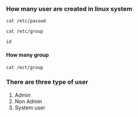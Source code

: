 ### How many user are created in linux system
```
cat /etc/passwd
```
```
cat /etc/group
```
```
id
```
#### How many group
```
cat /ect/group
```
### There are three type of user
1. Admin
2. Non Admin
3. System user

